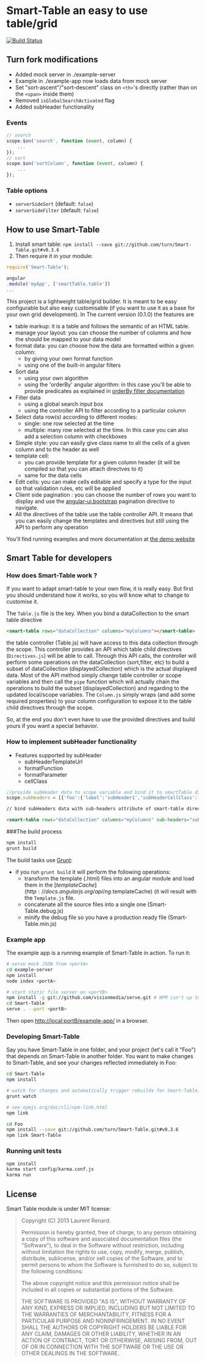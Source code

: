 # Smart-Table an easy to use table/grid 

[![Build Status](https://secure.travis-ci.org/turn/Smart-Table.png)](http://travis-ci.org/turn/Smart-Table)

## Turn fork modifications

- Added mock server in ./example-server
- Example in ./example-app now loads data from mock server
- Set "sort-ascent"/"sort-descent" class on `<th>`'s directly (rather than on the `<span>` inside them)
- Removed `isGlobalSearchActivated` flag
- Added subHeader functionality

### Events

```js
// search
scope.$on('search', function (event, column) {
    ...
});
// sort
scope.$on('sortColumn', function (event, column) {
    ...
});
```

### Table options

- `serverSideSort` (default: `false`)
- `serverSideFilter` (default: `false`)

## How to use Smart-Table

1. Install smart table: `npm install --save git://github.com/turn/Smart-Table.git#v0.3.6`
2. Then require it in your module:

```js
require('Smart-Table');

angular
.module('myApp', ['smartTable.table'])
...
```

This project is a lightweight table/grid builder. It is meant to be easy configurable but also easy customisable
(if you want to use it as a base for your own grid development). In The current version (0.1.0) the features are

* table markup: it is a table and follows the semantic of an HTML table.
* manage your layout: you can choose the number of columns and how the should be mapped to your data model
* format data: you can choose how the data are formatted within a given column:
    * by giving your own format function
    * using one of the built-in angular filters
* Sort data
    * using your own algorithm
    * using the 'orderBy' angular algorithm: in this case you'll be able to provide predicates as explained in [orderBy filter documentation](http://docs.angularjs.org/api/ng.filter:orderBy)
* Filter data
    * using a global search input box
    * using the controller API to filter according to a particular column
* Select data row(s) according to different modes:
    * single: one row selected at the time
    * multiple: many row selected at the time. In this case you can also add a selection column with checkboxes
* Simple style: you can easily give class name to all the cells of a given column and to the header as well
* template cell:
    * you can provide template for a given column header (it will be compiled so that you can attach directves to it)
    * same for the data cells
* Edit cells: you can make cells editable and specify a type for the input so that validation rules, etc will be applied
* Client side pagination : you can choose the number of rows you want to display and use the [angular-ui.bootstrap](http://angular-ui.github.io/bootstrap/) pagination directive to navigate.
* All the directives of the table use the table controller API. It means that you can easily change the templates and directives but still using the API to perform any operation

You'll find running examples and more documentation at [the demo website](http://lorenzofox3.github.io/smart-table-website/)

## Smart Table for developers

### How does Smart-Table work ?

If you want to adapt smart-table to your own flow, it is really easy. But first you should understand how it works, so you will know what to change to customise it.

The `Table.js` file is the key. When you bind a dataCollection to the smart table directive
```html
<smart-table rows="dataCollection" columns="myColumns"></smart-table>
```
the table controller (Table.js) will have access to this data collection through the scope. This controller provides an API which table child directives (`Directives.js`) will be able to call.
Through this API calls, the controller will perform some operations on the dataCollection (sort,filter, etc) to build a subset of dataCollection (displayedCollection) which is the actual displayed data.
Most of the API method simply change table controller or scope variables and then call the `pipe` function which will actually chain the operations to build the subset (displayedCollection) and regarding to the updated
local/scope variables. The `Column.js` simply wraps (and add some required properties) to your column configuration to expose it to the table child directives through the scope.

So, at the end you don't even have to use the provided directives and build yours if you want a special behavior.

### How to implement subHeader functionality

* Features supported by subHeader
    * subHeaderTemplateUrl
    * formatFunction
    * formatParameter
    * cellClass

```js
//provide subHeader data to scope variable and bind it to smartTable directive
scope.subHeaders = [{'foo':{'label':'subHeader1','subHeaderCellClass':'subHeader1','formatFunction':'uppercase'},'bar':{'label':'subHeader1','subHeaderCellClass':'subHeader2','formatFunction':'uppercase'}},{'foo':{'label':'subHeader1','subHeaderCellClass':'subHeader1','formatFunction':'uppercase'},'bar':{'label':'SUBHEADER','subHeaderCellClass':'subHeader2','formatFunction':'lowercase'}}];
```

```html
// bind subHeaders data with sub-headers attribute of smart-table directive

<smart-table rows="dataCollection" columns="myColumns" sub-headers="subHeaders"></smart-table>
```

###The build process

```bash
npm install
grunt build
```

The build tasks use [Grunt](http://gruntjs.com/):
* if you run `grunt build` it will perform the following operations:
    * transform the template (.html) files into an angular module and load them in the [$templateCache](http://docs.angularjs.org/api/ng.$templateCache) (it will result with the `Template.js` file.
    * concatenate all the source files into a single one (Smart-Table.debug.js)
    * minify the debug file so you have a production ready file (Smart-Table.min.js)

### Example app
The example app is a running example of Smart-Table in action. To run it:

```bash
# serve mock JSON from <portA>
cd example-server
npm install
node index <portA>

# start static file server on <portB>
npm install -g git://github.com/visionmedia/serve.git # NPM isn't up to date, so install directly from git
cd Smart-Table
serve . --port <portB>
```

Then open [http://local:portB/example-app/](http://local:8000/example-app/) in a browser.

### Developing Smart-Table

Say you have Smart-Table in one folder, and your project (let's call it "Foo") that depends on Smart-Table in another folder. You want to make changes to Smart-Table, and see your changes reflected immediately in Foo:

```bash
cd Smart-Table
npm install

# watch for changes and automatically trigger rebuilds for Smart-Table.debug.js and Smart-Table.min.js
grunt watch

# see npmjs.org/doc/cli/npm-link.html
npm link

cd Foo
npm install --save git://github.com/turn/Smart-Table.git#v0.3.6
npm link Smart-Table
```

### Running unit tests

```bash
npm install
karma start config/karma.conf.js
karma run
```

## License

Smart Table module is under MIT license:

> Copyright (C) 2013 Laurent Renard.
>
> Permission is hereby granted, free of charge, to any person
> obtaining a copy of this software and associated documentation files
> (the "Software"), to deal in the Software without restriction,
> including without limitation the rights to use, copy, modify, merge,
> publish, distribute, sublicense, and/or sell copies of the Software,
> and to permit persons to whom the Software is furnished to do so,
> subject to the following conditions:
>
> The above copyright notice and this permission notice shall be
> included in all copies or substantial portions of the Software.
>
> THE SOFTWARE IS PROVIDED "AS IS", WITHOUT WARRANTY OF ANY KIND,
> EXPRESS OR IMPLIED, INCLUDING BUT NOT LIMITED TO THE WARRANTIES OF
> MERCHANTABILITY, FITNESS FOR A PARTICULAR PURPOSE AND
> NONINFRINGEMENT. IN NO EVENT SHALL THE AUTHORS OR COPYRIGHT HOLDERS
> BE LIABLE FOR ANY CLAIM, DAMAGES OR OTHER LIABILITY, WHETHER IN AN
> ACTION OF CONTRACT, TORT OR OTHERWISE, ARISING FROM, OUT OF OR IN
> CONNECTION WITH THE SOFTWARE OR THE USE OR OTHER DEALINGS IN THE
> SOFTWARE.
